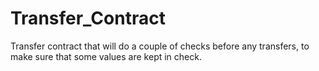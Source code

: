 # Transfer_Contract
Transfer contract that will do a couple of checks before any transfers, to make sure that some values are kept in check. 
